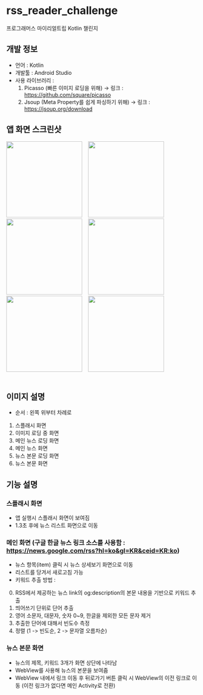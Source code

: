 # rss_reader_challenge
프로그래머스 마이리얼트립 Kotlin 챌린지

## 개발 정보
- 언어 : Kotlin
- 개발툴 : Android Studio
- 사용 라이브러리 : 
  1) Picasso (빠른 이미지 로딩을 위해) -> 링크 : https://github.com/square/picasso 
  2) Jsoup (Meta Property를 쉽게 파싱하기 위해) -> 링크 : https://jsoup.org/download

## 앱 화면 스크린샷
<div>
<img width="200" src="https://user-images.githubusercontent.com/36183001/77622647-fb8ce280-6f81-11ea-9e2d-f81731dafaa0.jpg">
  &nbsp;&nbsp;
<img width="200" src="https://user-images.githubusercontent.com/36183001/77622649-fc257900-6f81-11ea-85aa-d6453537f3e0.jpg">
  &nbsp;&nbsp;
<img width="200" src="https://user-images.githubusercontent.com/36183001/77622637-f891f200-6f81-11ea-9663-4ccd80d11f64.jpg">
  &nbsp;&nbsp;
<img width="200" src="https://user-images.githubusercontent.com/36183001/77622645-faf44c00-6f81-11ea-9291-ffe156989763.jpg">
  &nbsp;&nbsp;
<img width="200" src="https://user-images.githubusercontent.com/36183001/77622429-9afda580-6f81-11ea-897b-a96cdb88880d.jpg">
  &nbsp;&nbsp;
<img width="200" src="https://user-images.githubusercontent.com/36183001/77622617-f2037a80-6f81-11ea-937b-043035ee7580.jpg">
  &nbsp;&nbsp;
</div>
<br>

## 이미지 설명
- 순서 : 왼쪽 위부터 차례로
1) 스플래시 화면
2) 이미지 로딩 중 화면
3) 메인 뉴스 로딩 화면
4) 메인 뉴스 화면
5) 뉴스 본문 로딩 화면
6) 뉴스 본문 화면

## 기능 설명
### 스플래시 화면
- 앱 실행시 스플래시 화면이 보여짐
- 1.3초 후에 뉴스 리스트 화면으로 이동

### 메인 화면 (구글 한글 뉴스 링크 소스를 사용함 : https://news.google.com/rss?hl=ko&gl=KR&ceid=KR:ko)
- 뉴스 항목(item) 클릭 시 뉴스 상세보기 화면으로 이동
- 리스트를 당겨서 새로고침 가능
- 키워드 추출 방법 :
0) RSS에서 제공하는 뉴스 link의 og:description의 본문 내용을 기반으로 키워드 추출
1) 띄어쓰기 단위로 단어 추출
2) 영어 소문자, 대문자, 숫자 0~9, 한글을 제외한 모든 문자 제거
3) 추출한 단어에 대해서 빈도수 측정
4) 정렬 (1 -> 빈도순, 2 -> 문자열 오름차순)

### 뉴스 본문 화면
- 뉴스의 제목, 키워드 3개가 화면 상단에 나타남
- WebView를 사용해 뉴스의 본문을 보여줌
- WebView 내에서 링크 이동 후 뒤로가기 버튼 클릭 시 WebView의 이전 링크로 이동 (이전 링크가 없다면 메인 Activity로 전환)
